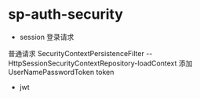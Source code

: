 sp-auth-security
================
- session
登录请求

普通请求
SecurityContextPersistenceFilter  --HttpSessionSecurityContextRepository-loadContext 添加 UserNamePasswordToken token

- jwt

